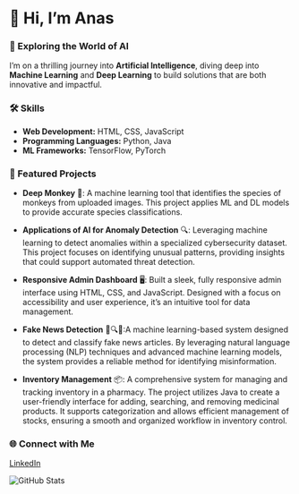 # 👋 Hi, I’m Anas

### 🌌 Exploring the World of AI
I’m on a thrilling journey into **Artificial Intelligence**, diving deep into **Machine Learning** and **Deep Learning** to build solutions that are both innovative and impactful.

### 🛠️ Skills
- **Web Development:** HTML, CSS, JavaScript
- **Programming Languages:** Python, Java
- **ML Frameworks:** TensorFlow, PyTorch

### 🔭 Featured Projects
- **Deep Monkey** 🐒: A machine learning tool that identifies the species of monkeys from uploaded images. This project applies ML and DL models to provide accurate species classifications.

- **Applications of AI for Anomaly Detection** 🔍: Leveraging machine learning to detect anomalies within a specialized cybersecurity dataset. This project focuses on identifying unusual patterns, providing insights that could support automated threat detection.

- **Responsive Admin Dashboard** 🖥️: Built a sleek, fully responsive admin interface using HTML, CSS, and JavaScript. Designed with a focus on accessibility and user experience, it’s an intuitive tool for data management.

- **Fake News Detection** 📰🔍❌:A machine learning-based system designed to detect and classify fake news articles. By leveraging natural language processing (NLP) techniques and advanced machine learning models, the system provides a reliable method for identifying misinformation.

- **Inventory Management** 📦: A comprehensive system for managing and tracking inventory in a pharmacy. The project utilizes Java to create a user-friendly interface for adding, searching, and removing medicinal products. It supports categorization and allows efficient management of stocks, ensuring a smooth and organized workflow in inventory control.
  
### 🌐 Connect with Me
[LinkedIn](https://www.linkedin.com/in/anas-limem-2b01702b1/)
  
![GitHub Stats](https://github-readme-stats.vercel.app/api?username=anaslimem&show_icons=true&theme=radical)
